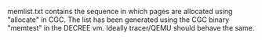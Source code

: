 memlist.txt contains the sequence in which pages are allocated using "allocate" in CGC.
The list has been generated using the CGC binary "memtest" in the DECREE vm.
Ideally tracer/QEMU should behave the same.

